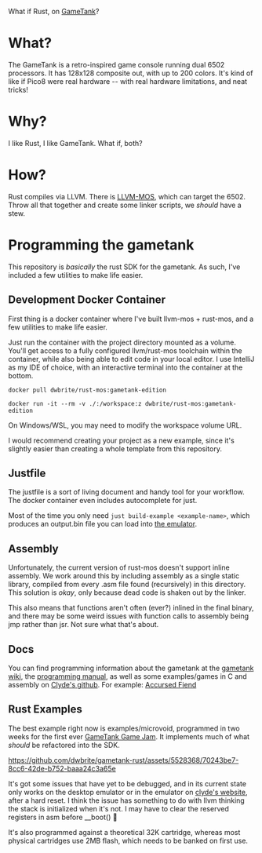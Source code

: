 What if Rust, on [GameTank](https://www.clydeshaffer.com/gametank/)?

# What?

The GameTank is a retro-inspired game console running dual 6502 processors. 
It has 128x128 composite out, with up to 200 colors. It's kind of like if Pico8 were real hardware -- 
with real hardware limitations, and neat tricks!

# Why?

I like Rust, I like GameTank. What if, both?

# How?

Rust compiles via LLVM. There is [LLVM-MOS](https://github.com/llvm-mos/llvm-mos/blob/main/README.md), 
which can target the 6502. Throw all that together and create some linker scripts, we _should_ have a stew.

# Programming the gametank

This repository is _basically_ the rust SDK for the gametank.
As such, I've included a few utilities to make life easier.

## Development Docker Container

First thing is a docker container where I've built llvm-mos + rust-mos, and a few utilities to make life easier.

Just run the container with the project directory mounted as a volume. 
You'll get access to a fully configured llvm/rust-mos toolchain within the container, 
while also being able to edit code in your local editor.
I use IntelliJ as my IDE of choice, with an interactive terminal into the container at the bottom.

    docker pull dwbrite/rust-mos:gametank-edition

    docker run -it --rm -v ./:/workspace:z dwbrite/rust-mos:gametank-edition

On Windows/WSL, you may need to modify the workspace volume URL.

I would recommend creating your project as a new example, 
since it's slightly easier than creating a whole template from this repository.

## Justfile

The justfile is a sort of living document and handy tool for your workflow.
The docker container even includes autocomplete for just.

Most of the time you only need `just build-example <example-name>`, which produces an output.bin file you can load into [the emulator](https://clydeshaffer.com/builds/GameTankEmulator/wasm/?rom=badapple.gtr).

## Assembly

Unfortunately, the current version of rust-mos doesn't support inline assembly.
We work around this by including assembly as a single static library, 
compiled from every .asm file found (recursively) in this directory.
This solution is _okay_, only because dead code is shaken out by the linker.

This also means that functions aren't often (ever?) inlined in the final binary, 
and there may be some weird issues with function calls to assembly being jmp rather than jsr.
Not sure what that's about.

## Docs

You can find programming information about the gametank at 
the [gametank wiki](https://wiki.gametank.zone/doku.php?id=start), 
the [programming manual](https://gametank.zone/manual/), 
as well as some examples/games in C and assembly on 
[Clyde's github](https://github.com/clydeshaffer).
For example: [Accursed Fiend](https://github.com/clydeshaffer/fiend)

## Rust Examples

The best example right now is examples/microvoid, programmed in two weeks for the first ever [GameTank Game Jam](https://itch.io/jam/gametank-game-jam/rate/2444529). It implements much of what _should_ be refactored into the SDK. 

https://github.com/dwbrite/gametank-rust/assets/5528368/70243be7-8cc6-42de-b752-baaa24c3a65e

It's got some issues that have yet to be debugged, and in its current state only works on the desktop emulator or in the emulator on [clyde's website](https://clydeshaffer.com/builds/GameTankEmulator/wasm/), after a hard reset.
I think the issue has something to do with llvm thinking the stack is initialized when it's not. I may have to clear the reserved registers in asm before __boot() 🤔

It's also programmed against a theoretical 32K cartridge, whereas most physical cartridges use 2MB flash, which needs to be banked on first use.
